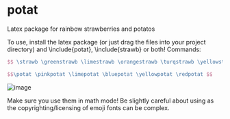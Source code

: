 # potat
Latex package for rainbow strawberries and potatos

To use, install the latex package (or just drag the files into your project directory) and \include{potat}, \include{strawb} or both!
Commands:


```latex
$$ \strawb \greenstrawb \limestrawb \orangestrawb \turqstrawb \yellowstrawb \pinkstrawb $$  

$$\potat \pinkpotat \limepotat \bluepotat \yellowpotat \redpotat $$ 
```


![image](https://user-images.githubusercontent.com/82706395/233000238-edf8bb0b-d171-4e1d-9f33-6f55d75324da.png)

Make sure you use them in math mode! Be slightly careful about using as the copyrighting/licensing of emoji fonts can be complex.
